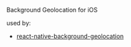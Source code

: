 Background Geolocation for iOS

used by:

* [react-native-background-geolocation](https://github.com/ntquang98/react-native-background-geolocation)
